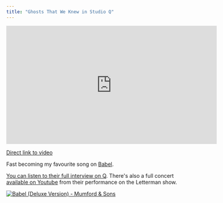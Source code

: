 ```yaml
---
title: "Ghosts That We Knew in Studio Q"
---
```

<p><iframe width="560" height="315" src="https://www.youtube.com/embed/VurfjgJqyFY" frameborder="0" allowfullscreen></iframe></p>
<p><a href="https://youtu.be/VurfjgJqyFY">Direct link to video</a></p>
<p>Fast becoming my favourite song on <a href="https://target.georiot.com/Proxy.ashx?grid=9646&id=6PFrOqNV4B8&offerid=162397&type=3&subid=0&tmpid=3664&RD_PARM1=https%253A%252F%252Fitunes.apple.com%252Fca%252Falbum%252Fbabel-deluxe-version%252Fid561523466%253Fuo%253D4%2526partnerId%253D30" target="itunes_store">Babel</a>.</p>
<p><a href="https://www.cbc.ca/q/blog/2012/09/20/mumford-sons-on-q/">You can listen to their full interview on Q</a>. There's also a full concert <a href="https://www.youtube.com/watch?v=doO_nIEKEfE">available on Youtube</a> from their performance on the Letterman show.</p>
<p><a href="https://target.georiot.com/Proxy.ashx?grid=9646&id=6PFrOqNV4B8&offerid=162397&type=3&subid=0&tmpid=3664&RD_PARM1=https%253A%252F%252Fitunes.apple.com%252Fca%252Falbum%252Fbabel-deluxe-version%252Fid561523466%253Fuo%253D4%2526partnerId%253D30" target="itunes_store"><img src="https://r.mzstatic.com/images/web/linkmaker/badge_itunes-lrg.gif" alt="Babel (Deluxe Version) - Mumford & Sons" style="border: 0;"/></a></p>
